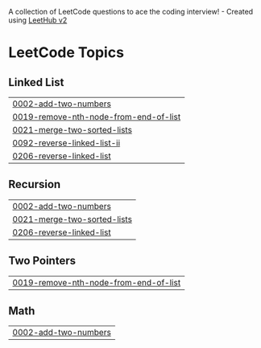 A collection of LeetCode questions to ace the coding interview! - Created using [LeetHub v2](https://github.com/arunbhardwaj/LeetHub-2.0)
<!---LeetCode Topics Start-->
# LeetCode Topics
## Linked List
|  |
| ------- |
| [0002-add-two-numbers](https://github.com/Kamchieva/codes/tree/master/0002-add-two-numbers) |
| [0019-remove-nth-node-from-end-of-list](https://github.com/Kamchieva/codes/tree/master/0019-remove-nth-node-from-end-of-list) |
| [0021-merge-two-sorted-lists](https://github.com/Kamchieva/codes/tree/master/0021-merge-two-sorted-lists) |
| [0092-reverse-linked-list-ii](https://github.com/Kamchieva/codes/tree/master/0092-reverse-linked-list-ii) |
| [0206-reverse-linked-list](https://github.com/Kamchieva/codes/tree/master/0206-reverse-linked-list) |
## Recursion
|  |
| ------- |
| [0002-add-two-numbers](https://github.com/Kamchieva/codes/tree/master/0002-add-two-numbers) |
| [0021-merge-two-sorted-lists](https://github.com/Kamchieva/codes/tree/master/0021-merge-two-sorted-lists) |
| [0206-reverse-linked-list](https://github.com/Kamchieva/codes/tree/master/0206-reverse-linked-list) |
## Two Pointers
|  |
| ------- |
| [0019-remove-nth-node-from-end-of-list](https://github.com/Kamchieva/codes/tree/master/0019-remove-nth-node-from-end-of-list) |
## Math
|  |
| ------- |
| [0002-add-two-numbers](https://github.com/Kamchieva/codes/tree/master/0002-add-two-numbers) |
<!---LeetCode Topics End-->